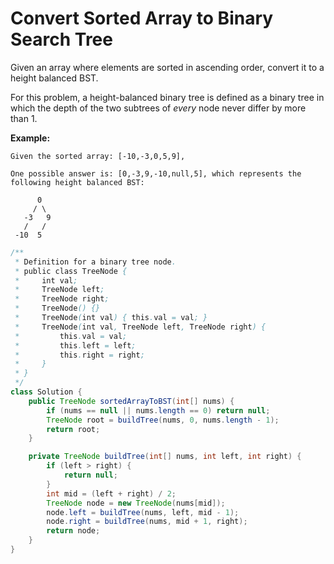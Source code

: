 

# Convert Sorted Array to Binary Search Tree



Given an array where elements are sorted in ascending order, convert it to a height balanced BST.

For this problem, a height-balanced binary tree is defined as a binary tree in which the depth of the two subtrees of *every* node never differ by more than 1.

**Example:**

```
Given the sorted array: [-10,-3,0,5,9],

One possible answer is: [0,-3,9,-10,null,5], which represents the following height balanced BST:

      0
     / \
   -3   9
   /   /
 -10  5
```



``` java
/**
 * Definition for a binary tree node.
 * public class TreeNode {
 *     int val;
 *     TreeNode left;
 *     TreeNode right;
 *     TreeNode() {}
 *     TreeNode(int val) { this.val = val; }
 *     TreeNode(int val, TreeNode left, TreeNode right) {
 *         this.val = val;
 *         this.left = left;
 *         this.right = right;
 *     }
 * }
 */
class Solution {
    public TreeNode sortedArrayToBST(int[] nums) {
        if (nums == null || nums.length == 0) return null;
        TreeNode root = buildTree(nums, 0, nums.length - 1);
        return root;
    }

    private TreeNode buildTree(int[] nums, int left, int right) {
        if (left > right) {
            return null;
        }
        int mid = (left + right) / 2;
        TreeNode node = new TreeNode(nums[mid]);
        node.left = buildTree(nums, left, mid - 1);
        node.right = buildTree(nums, mid + 1, right);
        return node;
    }
}
```


